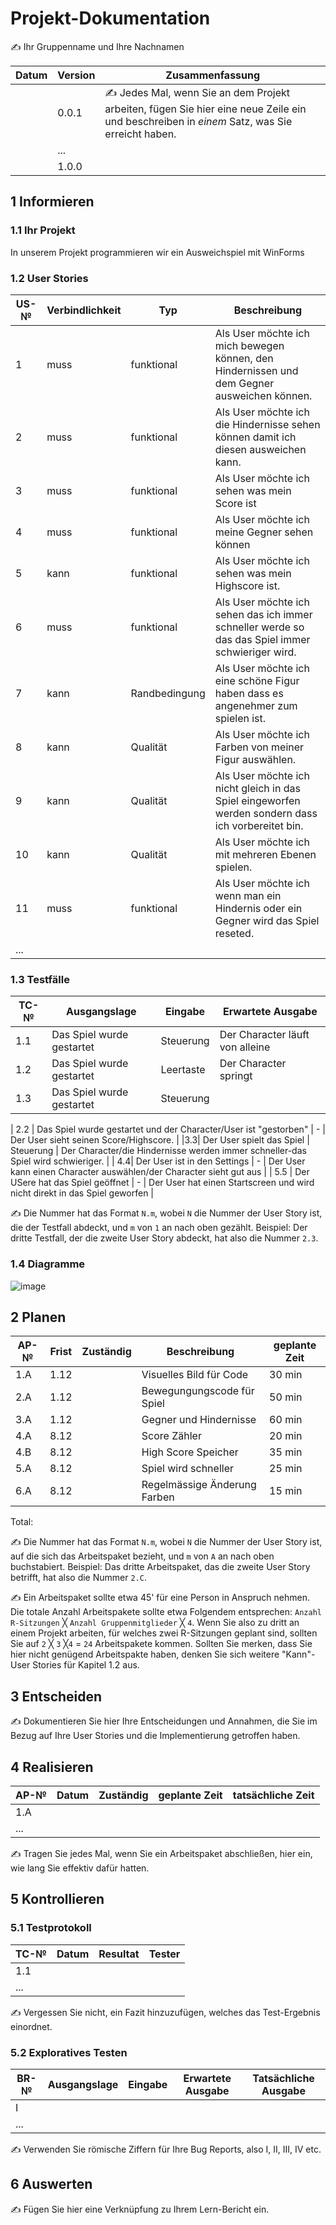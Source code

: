 # Projekt-Dokumentation

✍️ Ihr Gruppenname und Ihre Nachnamen

| Datum | Version | Zusammenfassung                                              |
| ----- | ------- | ------------------------------------------------------------ |
|       | 0.0.1   | ✍️ Jedes Mal, wenn Sie an dem Projekt arbeiten, fügen Sie hier eine neue Zeile ein und beschreiben in *einem* Satz, was Sie erreicht haben. |
|       | ...     |                                                              |
|       | 1.0.0   |                                                              |

## 1 Informieren

### 1.1 Ihr Projekt

In unserem Projekt programmieren wir ein Ausweichspiel mit WinForms

### 1.2 User Stories

| US-№ | Verbindlichkeit | Typ  | Beschreibung                       |
| ---- | --------------- | ---- | ---------------------------------- |
| 1    |   muss          |funktional      |Als User möchte ich mich bewegen können, den Hindernissen und dem Gegner ausweichen können.   |
| 2  |    muss             |funktional      |Als User möchte ich die Hindernisse sehen können damit ich diesen ausweichen kann.                                     |
| 3     |        muss    | funktional         |   Als User möchte ich sehen was mein Score ist|
| 4     |muss              |  funktional       | Als User möchte ich  meine Gegner sehen können            | 
| 5     |kann  |funktional| Als User möchte ich sehen was mein Highscore ist.|
| 6      | muss   | funktional | Als User möchte ich sehen das ich immer schneller werde so das das Spiel immer schwieriger wird.| 
| 7      | kann | Randbedingung| Als User möchte ich eine schöne Figur haben dass es angenehmer zum spielen ist.|
| 8      | kann  | Qualität  | Als User möchte ich Farben von meiner Figur auswählen.|
| 9      | kann  | Qualität |  Als User möchte ich nicht gleich in das Spiel eingeworfen werden sondern dass ich vorbereitet bin.
| 10     | kann  | Qualität |  Als User möchte ich mit mehreren Ebenen spielen.|
|11      | muss  | funktional| Als User möchte ich wenn man ein Hindernis oder ein Gegner wird das Spiel reseted.|
| ...  |              |         |                   |



### 1.3 Testfälle

| TC-№ | Ausgangslage | Eingabe | Erwartete Ausgabe |
| ---- | ------------ | ------- | ----------------- |
| 1.1  |  Das Spiel wurde gestartet            |  Steuerung       |   Der Character läuft von alleine               |
| 1.2 | Das Spiel wurde gestartet | Leertaste | Der Character springt |
|1.3  | Das Spiel wurde gestartet | Steuerung |  |









| 2.2  |  Das Spiel wurde gestartet und der Character/User ist "gestorben"            |    -     |  Der User sieht seinen Score/Highscore.                 |
|3.3| Der User spielt das Spiel | Steuerung | Der Character/die Hindernisse werden immer schneller-das Spiel wird schwieriger. |
|  4.4| Der User ist in den Settings  | - | Der User kann einen Character auswählen/der Character sieht gut aus |
| 5.5 | Der USere hat das Spiel geöffnet | - | Der User hat einen Startscreen und wird nicht direkt in das Spiel geworfen |

✍️ Die Nummer hat das Format `N.m`, wobei `N` die Nummer der User Story ist, die der Testfall abdeckt, und `m` von `1` an nach oben gezählt. Beispiel: Der dritte Testfall, der die zweite User Story abdeckt, hat also die Nummer `2.3`.

### 1.4 Diagramme

![image](https://user-images.githubusercontent.com/111044296/203766353-50212203-1d61-4fad-a07c-e2055feba23a.png)


## 2 Planen

| AP-№ | Frist | Zuständig | Beschreibung | geplante Zeit |
| ---- | ----- | --------- | ------------ | ------------- |
| 1.A  |1.12| |Visuelles Bild für Code|30 min|
| 2.A  |1.12| |Bewegungungscode für Spiel|50 min|
| 3.A  |1.12| |Gegner und Hindernisse|60 min|
| 4.A  |8.12| |Score Zähler|20 min|
| 4.B  |8.12| |High Score Speicher|35 min|
| 5.A  |8.12| |Spiel wird schneller| 25 min|
| 6.A  |8.12| |Regelmässige Änderung Farben| 15 min|


Total: 

✍️ Die Nummer hat das Format `N.m`, wobei `N` die Nummer der User Story ist, auf die sich das Arbeitspaket bezieht, und `m` von `A` an nach oben buchstabiert. Beispiel: Das dritte Arbeitspaket, das die zweite User Story betrifft, hat also die Nummer `2.C`.

✍️ Ein Arbeitspaket sollte etwa 45' für eine Person in Anspruch nehmen. Die totale Anzahl Arbeitspakete sollte etwa Folgendem entsprechen: `Anzahl R-Sitzungen` ╳ `Anzahl Gruppenmitglieder` ╳ `4`. Wenn Sie also zu dritt an einem Projekt arbeiten, für welches zwei R-Sitzungen geplant sind, sollten Sie auf `2` ╳ `3` ╳`4` = `24` Arbeitspakete kommen. Sollten Sie merken, dass Sie hier nicht genügend Arbeitspakte haben, denken Sie sich weitere "Kann"-User Stories für Kapitel 1.2 aus.

## 3 Entscheiden

✍️ Dokumentieren Sie hier Ihre Entscheidungen und Annahmen, die Sie im Bezug auf Ihre User Stories und die Implementierung getroffen haben.

## 4 Realisieren

| AP-№ | Datum | Zuständig | geplante Zeit | tatsächliche Zeit |
| ---- | ----- | --------- | ------------- | ----------------- |
| 1.A  |       |           |               |                   |
| ...  |       |           |               |                   |

✍️ Tragen Sie jedes Mal, wenn Sie ein Arbeitspaket abschließen, hier ein, wie lang Sie effektiv dafür hatten.

## 5 Kontrollieren

### 5.1 Testprotokoll

| TC-№ | Datum | Resultat | Tester |
| ---- | ----- | -------- | ------ |
| 1.1  |       |          |        |
| ...  |       |          |        |

✍️ Vergessen Sie nicht, ein Fazit hinzuzufügen, welches das Test-Ergebnis einordnet.

### 5.2 Exploratives Testen

| BR-№ | Ausgangslage | Eingabe | Erwartete Ausgabe | Tatsächliche Ausgabe |
| ---- | ------------ | ------- | ----------------- | -------------------- |
| I    |              |         |                   |                      |
| ...  |              |         |                   |                      |

✍️ Verwenden Sie römische Ziffern für Ihre Bug Reports, also I, II, III, IV etc.

## 6 Auswerten

✍️ Fügen Sie hier eine Verknüpfung zu Ihrem Lern-Bericht ein.
